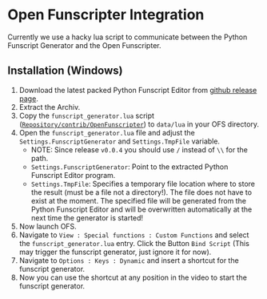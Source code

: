 # Open Funscripter Integration

Currently we use a hacky lua script to communicate between the Python Funscript Generator and the Open Funscripter.

## Installation (Windows)

1. Download the latest packed Python Funscript Editor from [github release page](https://github.com/michael-mueller-git/Python-Funscript-Editor/releases).
2. Extract the Archiv.
3. Copy the `funscript_generator.lua` script ([`Repository/contrib/OpenFunscripter`](https://github.com/michael-mueller-git/Python-Funscript-Editor/tree/main/contrib/OpenFunscripter)) to `data/lua` in your OFS directory.
4. Open the `funscript_generator.lua` file and adjust the `Settings.FunscriptGenerator` and `Settings.TmpFile` variable.
   - NOTE: Since release `v0.0.4` you should use `/` instead of `\\` for the path.
   - `Settings.FunscriptGenerator`: Point to the extracted Python Funscript Editor program.
   - `Settings.TmpFile`: Specifies a temporary file location where to store the result (must be a file not a directory!). The file does not have to exist at the moment. The specified file will be generated from the Python Funscript Editor and will be overwritten automatically at the next time the generator is started!
5. Now launch OFS.
6. Navigate to `View : Special functions : Custom Functions` and select the `funscript_generator.lua` entry. Click the Button `Bind Script` (This may trigger the funscript generator, just ignore it for now).
7. Navigate to `Options : Keys : Dynamic` and insert a shortcut for the funscript generator.
8. Now you can use the shortcut at any position in the video to start the funscript generator.

